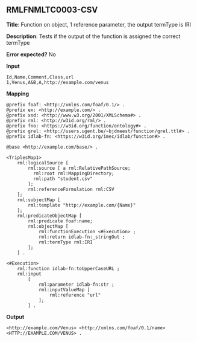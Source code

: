## RMLFNMLTC0003-CSV

**Title**: Function on object, 1 reference parameter, the output termType is IRI

**Description**: Tests if the output of the function is assigned the correct termType

**Error expected?** No

**Input**
```
Id,Name,Comment,Class,url
1,Venus,A&B,A,http://example.com/venus

```

**Mapping**
```
@prefix foaf: <http://xmlns.com/foaf/0.1/> .
@prefix ex: <http://example.com/> .
@prefix xsd: <http://www.w3.org/2001/XMLSchema#> .
@prefix rml: <http://w3id.org/rml/> .
@prefix fno: <https://w3id.org/function/ontology#> .
@prefix grel: <http://users.ugent.be/~bjdmeest/function/grel.ttl#> .
@prefix idlab-fn: <https://w3id.org/imec/idlab/function#> .

@base <http://example.com/base/> .

<TriplesMap1>
    rml:logicalSource [
        rml:source [ a rml:RelativePathSource;
          rml:root rml:MappingDirectory;
          rml:path "student.csv"
        ];
        rml:referenceFormulation rml:CSV
    ];
    rml:subjectMap [
        rml:template "http://example.com/{Name}"
    ];
    rml:predicateObjectMap [
        rml:predicate foaf:name;
        rml:objectMap [
            rml:functionExecution <#Execution> ;
            rml:return idlab-fn:_stringOut ;
            rml:termType rml:IRI
        ];
    ] .

<#Execution>
    rml:function idlab-fn:toUpperCaseURL ;
    rml:input
        [
            rml:parameter idlab-fn:str ;
            rml:inputValueMap [
                rml:reference "url"
            ];
        ] .

```

**Output**
```
<http://example.com/Venus> <http://xmlns.com/foaf/0.1/name> <HTTP://EXAMPLE.COM/VENUS> .

```

